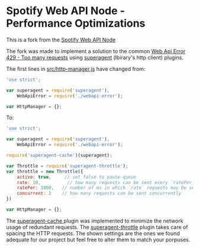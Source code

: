 # Spotify Web API Node - Performance Optimizations

This is a fork from the [Spotify Web API Node](https://github.com/thelinmichael/spotify-web-api-node)

The fork was made to implement a solution to the common [Web Api Error 429 - Too many requests](https://github.com/thelinmichael/spotify-web-api-node/issues?utf8=%E2%9C%93&q=429) using [superagent](https://github.com/visionmedia/superagent) (lbirary's http client) plugins.

The first lines in [src/http-manager.js](https://github.com/bernatcanal/spotify-web-api-node/blob/master/src/http-manager.js) have changed from:

```javascript
'use strict';

var superagent = require('superagent'),
    WebApiError = require('./webapi-error');

var HttpManager = {};
```

To:

```javascript
'use strict';

var superagent = require('superagent'),
    WebApiError = require('./webapi-error');

require('superagent-cache')(superagent);

var Throttle = require('superagent-throttle');
var throttle = new Throttle({
    active: true,     // set false to pause queue
    rate: 10,          // how many requests can be sent every `ratePer`
    ratePer: 1000,   // number of ms in which `rate` requests may be sent
    concurrent: 2    // how many requests can be sent concurrently
})

var HttpManager = {};
```

The [superagent-cache ](https://github.com/jpodwys/superagent-cache) plugin was implemented to minimize the network usage of redundant requests.
The [superagent-throttle](https://github.com/leviwheatcroft/superagent-throttle) plugin takes care of spacing the HTTP requests. The shown settings are the ones we found adequate for our project but feel free to alter them to match your porpuses.
